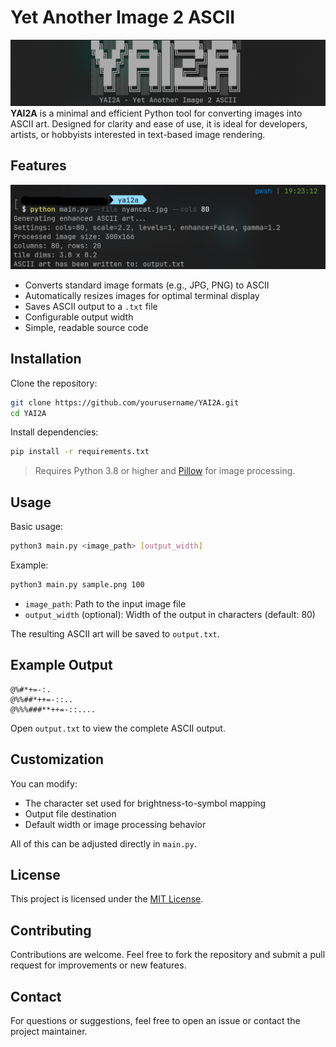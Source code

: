 # Yet Another Image 2 ASCII
![Banner](banner.png)
**YAI2A** is a minimal and efficient Python tool for converting images into ASCII art. Designed for clarity and ease of use, it is ideal for developers, artists, or hobbyists interested in text-based image rendering.

## Features
![Preview](preview.png)
- Converts standard image formats (e.g., JPG, PNG) to ASCII
- Automatically resizes images for optimal terminal display
- Saves ASCII output to a `.txt` file
- Configurable output width
- Simple, readable source code

## Installation

Clone the repository:

```bash
git clone https://github.com/yourusername/YAI2A.git
cd YAI2A
```

Install dependencies:

```bash
pip install -r requirements.txt
```

> Requires Python 3.8 or higher and [Pillow](https://python-pillow.org/) for image processing.

## Usage

Basic usage:

```bash
python3 main.py <image_path> [output_width]
```

Example:

```bash
python3 main.py sample.png 100
```

- `image_path`: Path to the input image file
- `output_width` (optional): Width of the output in characters (default: 80)

The resulting ASCII art will be saved to `output.txt`.

## Example Output

```
@%#*+=-:.           
@%%##*++=-::..      
@%%%###**++=-::.... 
```

Open `output.txt` to view the complete ASCII output.

## Customization

You can modify:
- The character set used for brightness-to-symbol mapping
- Output file destination
- Default width or image processing behavior

All of this can be adjusted directly in `main.py`.

## License

This project is licensed under the [MIT License](LICENSE).

## Contributing

Contributions are welcome. Feel free to fork the repository and submit a pull request for improvements or new features.

## Contact

For questions or suggestions, feel free to open an issue or contact the project maintainer.
